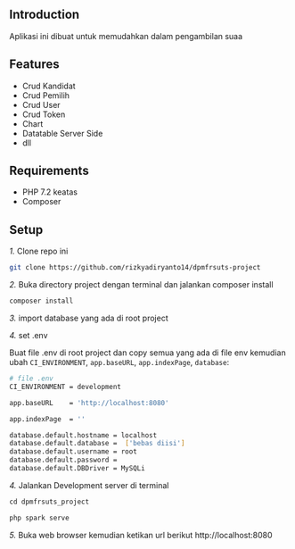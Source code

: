 Introduction
------------

Aplikasi ini dibuat untuk memudahkan dalam pengambilan suaa

Features
--------

- Crud Kandidat
- Crud Pemilih
- Crud User
- Crud Token
- Chart
- Datatable Server Side
- dll

Requirements
--------

- PHP 7.2 keatas
- Composer

Setup
--------

*1.* Clone repo ini

```bash
git clone https://github.com/rizkyadiryanto14/dpmfrsuts-project
```

*2.* Buka directory project dengan terminal dan jalankan composer install
```bash
composer install
```

*3.* import database yang ada di root project

*4.* set .env

Buat file .env di root project dan copy semua yang ada di file env kemudian ubah `CI_ENVIRONMENT`, `app.baseURL`, `app.indexPage`,  `database`:

```bash
# file .env
CI_ENVIRONMENT = development

app.baseURL    = 'http://localhost:8080'

app.indexPage  = ''

database.default.hostname = localhost
database.default.database =  ['bebas diisi']
database.default.username = root
database.default.password = 
database.default.DBDriver = MySQLi
```

*4.* Jalankan Development server di terminal

```php
cd dpmfrsuts_project

php spark serve
```

*5.* Buka web browser kemudian ketikan url berikut http://localhost:8080
